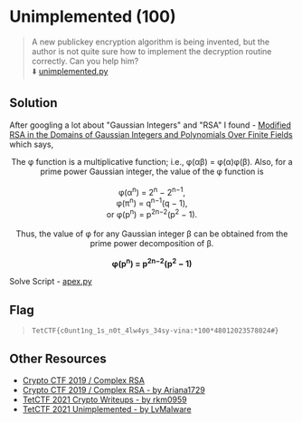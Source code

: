# Unimplemented (100)
> A new publickey encryption algorithm is being invented, but the author is not quite sure how to implement the decryption routine correctly. Can you help him? <br>
> :arrow_down:  [unimplemented.py](unimplemented.py)

## Solution
After googling a lot about "Gaussian Integers" and "RSA" I found - [Modified RSA in the Domains of Gaussian Integers and Polynomials Over Finite Fields](https://www.researchgate.net/publication/220922838_Modified_RSA_in_the_Domains_of_Gaussian_Integers_and_Polynomials_Over_Finite_Fields)
which says,

<p align="center">
The φ function is a multiplicative function; i.e., φ(αβ) = φ(α)φ(β). Also, for a prime power Gaussian integer, the value of the φ function is <br><br>
φ(α<sup>n</sup>) = 2<sup>n</sup> − 2<sup>n−1</sup>, <br>
φ(π<sup>n</sup>) = q<sup>n−1</sup>(q − 1), <br>
or φ(p<sup>n</sup>) =  p<sup>2n−2</sup>(p<sup>2</sup> − 1). <br><br>
Thus, the  value  of φ  for  any  Gaussian  integer  β can be obtained from the prime power decomposition of  β. <br><br>
<b> φ(p<sup>n</sup>) =  p<sup>2n−2</sup>(p<sup>2</sup> − 1) </b>
</p>

Solve Script - [apex.py](apex.py)

## Flag
> `TetCTF{c0unt1ng_1s_n0t_4lw4ys_34sy-vina:*100*48012023578024#}`


## Other Resources
* [Crypto CTF 2019 / Complex RSA](https://sectt.github.io/writeups/CryptoCTF19/crypto_complexrsa/README)
* [Crypto CTF 2019 / Complex RSA - by Ariana1729](https://github.com/Ariana1729/CTF-Writeups/blob/master/2019/CryptoCTF/Complex%20RSA/README.md)
* [TetCTF 2021 Crypto Writeups - by rkm0959](https://rkm0959.tistory.com/192)
* [TetCTF 2021 Unimplemented - by LvMalware](https://github.com/LvMalware/CTF-WriteUps/blob/master/TetCTF/unimplemented.pdf)
